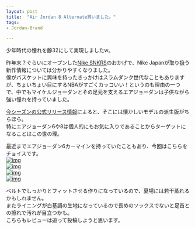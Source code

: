 ```yaml
---
layout: post
title:  "Air Jordan 8 Alternate買いました。"
tags:
- Jordan-Brand

---
```

少年時代の憧れを齢32にして実現しましたw。

昨年末？ぐらいにオープンした[Nike SNKRS][SNKRS]のおかげで、Nike Japanが取り扱う新作情報については分かりやすくなりました。  
僕がバスケットに興味を持ったきっかけはスラムダンク世代なこともありますが、ちょいちょい目にするNBAがすごくカッコいい！というのも理由の一つで、中でもマイケルジョーダンとその足元を支えるエアジョーダンは子供ながら強い憧れを持っていました。

[今シーズンの公式リリース情報][Release2017]によると、そこには懐かしいモデルの派生版がちらほら。  
特にエアジョーダン6や8は個人的にもお気に入りであることからターゲットになることはこの世の理。  

最近までエアジョーダン6カーマインを持っていたこともあり、今回はこちらをチョイスです。  
[![img](https://watarusuzuki.github.io/images/myshoes/IMG_1486.JPG)][Alternate]  
[![img](https://watarusuzuki.github.io/images/myshoes/IMG_1487.JPG)][Alternate]  
[![img](https://watarusuzuki.github.io/images/myshoes/IMG_1488.JPG)][Alternate]  
[![img](https://watarusuzuki.github.io/images/myshoes/IMG_1489.JPG)][Alternate]  

ベルトでしっかりとフィットさせる作りになっているので、夏場には若干蒸れるかもしれません。  
またライニングが白基調の生地になっているので長めのソックスでないと足首との擦れで汚れが目立つかも。  
こちらもレビューは追って投稿しようと思います。

[SNKRS]: https://www.nike.com/jp/launch/
[Alternate]: https://www.nike.com/jp/launch/t/air-jordan-8-retro-white-black-gym-red
[Release2017]: http://news.nike.com/news/jordan-brand-spring-2017-retro
